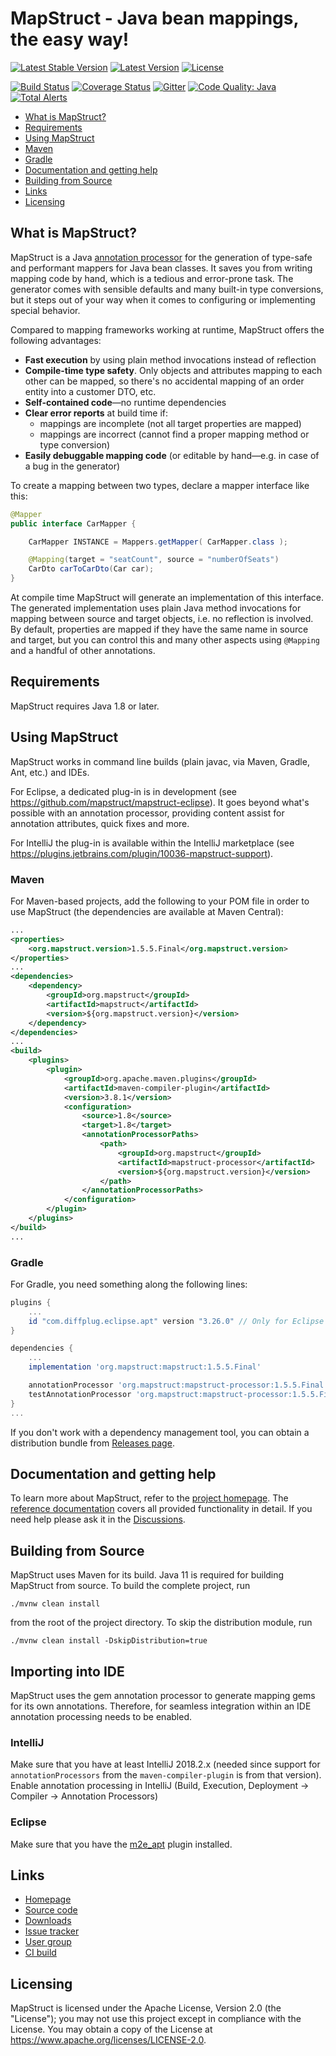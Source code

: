 # MapStruct - Java bean mappings, the easy way!

[![Latest Stable Version](https://img.shields.io/badge/Latest%20Stable%20Version-1.5.5.Final-blue.svg)](https://search.maven.org/search?q=g:org.mapstruct%20AND%20v:1.*.Final)
[![Latest Version](https://img.shields.io/maven-central/v/org.mapstruct/mapstruct-processor.svg?maxAge=3600&label=Latest%20Release)](https://search.maven.org/search?q=g:org.mapstruct)
[![License](https://img.shields.io/badge/License-Apache%202.0-yellowgreen.svg)](https://github.com/mapstruct/mapstruct/blob/master/LICENSE.txt)

[![Build Status](https://github.com/mapstruct/mapstruct/workflows/CI/badge.svg?branch=master)](https://github.com/mapstruct/mapstruct/actions?query=branch%3Amaster+workflow%3ACI)
[![Coverage Status](https://img.shields.io/codecov/c/github/mapstruct/mapstruct.svg)](https://codecov.io/gh/mapstruct/mapstruct)
[![Gitter](https://img.shields.io/gitter/room/mapstruct/mapstruct.svg)](https://gitter.im/mapstruct/mapstruct-users)
[![Code Quality: Java](https://img.shields.io/lgtm/grade/java/g/mapstruct/mapstruct.svg?logo=lgtm&logoWidth=18)](https://lgtm.com/projects/g/mapstruct/mapstruct/context:java)
[![Total Alerts](https://img.shields.io/lgtm/alerts/g/mapstruct/mapstruct.svg?logo=lgtm&logoWidth=18)](https://lgtm.com/projects/g/mapstruct/mapstruct/alerts)

* [What is MapStruct?](#what-is-mapstruct)
* [Requirements](#requirements)
* [Using MapStruct](#using-mapstruct)
 * [Maven](#maven)
 * [Gradle](#gradle)
* [Documentation and getting help](#documentation-and-getting-help)
* [Building from Source](#building-from-source)
* [Links](#links)
* [Licensing](#licensing)

## What is MapStruct?

MapStruct is a Java [annotation processor](https://docs.oracle.com/javase/6/docs/technotes/guides/apt/index.html) for the generation of type-safe and performant mappers for Java bean classes. It saves you from writing mapping code by hand, which is a tedious and error-prone task. The generator comes with sensible defaults and many built-in type conversions, but it steps out of your way when it comes to configuring or implementing special behavior.

Compared to mapping frameworks working at runtime, MapStruct offers the following advantages:

* **Fast execution** by using plain method invocations instead of reflection
* **Compile-time type safety**. Only objects and attributes mapping to each other can be mapped, so there's no accidental mapping of an order entity into a customer DTO, etc.
* **Self-contained code**—no runtime dependencies
* **Clear error reports** at build time if:
  * mappings are incomplete (not all target properties are mapped)
  * mappings are incorrect (cannot find a proper mapping method or type conversion)
* **Easily debuggable mapping code** (or editable by hand—e.g. in case of a bug in the generator)

To create a mapping between two types, declare a mapper interface like this:

```java
@Mapper
public interface CarMapper {

    CarMapper INSTANCE = Mappers.getMapper( CarMapper.class );

    @Mapping(target = "seatCount", source = "numberOfSeats")
    CarDto carToCarDto(Car car);
}
```

At compile time MapStruct will generate an implementation of this interface. The generated implementation uses plain Java method invocations for mapping between source and target objects, i.e. no reflection is involved. By default, properties are mapped if they have the same name in source and target, but you can control this and many other aspects using `@Mapping` and a handful of other annotations.

## Requirements

MapStruct requires Java 1.8 or later.

## Using MapStruct

MapStruct works in command line builds (plain javac, via Maven, Gradle, Ant, etc.) and IDEs.

For Eclipse, a dedicated plug-in is in development (see https://github.com/mapstruct/mapstruct-eclipse). It goes beyond what's possible with an annotation processor, providing content assist for annotation attributes, quick fixes and more.

For IntelliJ the plug-in is available within the IntelliJ marketplace (see https://plugins.jetbrains.com/plugin/10036-mapstruct-support).

### Maven

For Maven-based projects, add the following to your POM file in order to use MapStruct (the dependencies are available at Maven Central):

```xml
...
<properties>
    <org.mapstruct.version>1.5.5.Final</org.mapstruct.version>
</properties>
...
<dependencies>
    <dependency>
        <groupId>org.mapstruct</groupId>
        <artifactId>mapstruct</artifactId>
        <version>${org.mapstruct.version}</version>
    </dependency>
</dependencies>
...
<build>
    <plugins>
        <plugin>
            <groupId>org.apache.maven.plugins</groupId>
            <artifactId>maven-compiler-plugin</artifactId>
            <version>3.8.1</version>
            <configuration>
                <source>1.8</source>
                <target>1.8</target>
                <annotationProcessorPaths>
                    <path>
                        <groupId>org.mapstruct</groupId>
                        <artifactId>mapstruct-processor</artifactId>
                        <version>${org.mapstruct.version}</version>
                    </path>
                </annotationProcessorPaths>
            </configuration>
        </plugin>
    </plugins>
</build>
...
```

### Gradle

For Gradle, you need something along the following lines:

```groovy
plugins {
    ...
    id "com.diffplug.eclipse.apt" version "3.26.0" // Only for Eclipse
}

dependencies {
    ...
    implementation 'org.mapstruct:mapstruct:1.5.5.Final'

    annotationProcessor 'org.mapstruct:mapstruct-processor:1.5.5.Final'
    testAnnotationProcessor 'org.mapstruct:mapstruct-processor:1.5.5.Final' // if you are using mapstruct in test code
}
...
```

If you don't work with a dependency management tool, you can obtain a distribution bundle from [Releases page](https://github.com/mapstruct/mapstruct/releases).

## Documentation and getting help

To learn more about MapStruct, refer to the [project homepage](https://mapstruct.org). The [reference documentation](https://mapstruct.org/documentation/reference-guide/) covers all provided functionality in detail. If you need help please ask it in the [Discussions](https://github.com/mapstruct/mapstruct/discussions).

## Building from Source

MapStruct uses Maven for its build. Java 11 is required for building MapStruct from source. To build the complete project, run

    ./mvnw clean install

from the root of the project directory. To skip the distribution module, run 

    ./mvnw clean install -DskipDistribution=true
    
## Importing into IDE

MapStruct uses the gem annotation processor to generate mapping gems for its own annotations.
Therefore, for seamless integration within an IDE annotation processing needs to be enabled.

### IntelliJ 

Make sure that you have at least IntelliJ 2018.2.x (needed since support for `annotationProcessors` from the `maven-compiler-plugin` is from that version).
Enable annotation processing in IntelliJ (Build, Execution, Deployment -> Compiler -> Annotation Processors)

### Eclipse

Make sure that you have the [m2e_apt](https://marketplace.eclipse.org/content/m2e-apt) plugin installed.

## Links

* [Homepage](https://mapstruct.org)
* [Source code](https://github.com/mapstruct/mapstruct/)
* [Downloads](https://github.com/mapstruct/mapstruct/releases)
* [Issue tracker](https://github.com/mapstruct/mapstruct/issues)
* [User group](https://groups.google.com/forum/?hl=en#!forum/mapstruct-users)
* [CI build](https://github.com/mapstruct/mapstruct/actions/)

## Licensing

MapStruct is licensed under the Apache License, Version 2.0 (the "License"); you may not use this project except in compliance with the License. You may obtain a copy of the License at https://www.apache.org/licenses/LICENSE-2.0.
